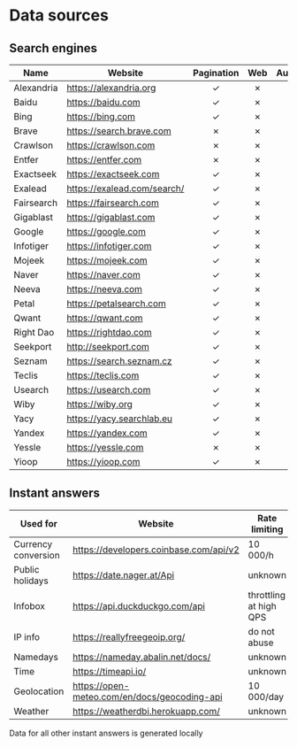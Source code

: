 # Data sources

## Search engines

Name | Website | Pagination | Web | Autocomplete
-----|---------|:----------:|:---:|:-----------:
Alexandria | https://alexandria.org | &check; | &cross; | &cross;
Baidu | https://baidu.com | &check; | &cross; | &cross;
Bing | https://bing.com | &check; | &cross; | &cross;
Brave | https://search.brave.com | &cross; | &cross; | &cross;
Crawlson | https://crawlson.com | &cross; | &cross; | &cross;
Entfer | https://entfer.com | &cross; | &cross; | &cross;
Exactseek | https://exactseek.com | &check; | &cross; | &cross;
Exalead | https://exalead.com/search/ | &check; | &cross; | &cross;
Fairsearch | https://fairsearch.com | &check; | &cross; | &cross;
Gigablast | https://gigablast.com | &check; | &cross; | &cross;
Google | https://google.com | &check; | &cross; | &cross;
Infotiger | https://infotiger.com | &check; | &cross; | &cross;
Mojeek | https://mojeek.com | &check; | &cross; | &cross;
Naver | https://naver.com | &check; | &cross; | &cross;
Neeva | https://neeva.com | &check; | &cross; | &cross;
Petal | https://petalsearch.com | &check; | &cross; | &cross;
Qwant | https://qwant.com | &check; | &cross; | &cross;
Right Dao | https://rightdao.com | &check; | &cross; | &cross;
Seekport | http://seekport.com | &check; | &cross; | &cross;
Seznam | https://search.seznam.cz | &check; | &cross; | &cross;
Teclis | https://teclis.com | &check; | &cross; | &cross;
Usearch | https://usearch.com | &check; | &cross; | &cross;
Wiby | https://wiby.org | &check; | &cross; | &cross;
Yacy | https://yacy.searchlab.eu | &check; | &cross; | &cross;
Yandex | https://yandex.com | &check; | &cross; | &cross;
Yessle | https://yessle.com | &cross; | &cross; | &cross;
Yioop | https://yioop.com | &check; | &cross; | &cross;

## Instant answers

Used for | Website | Rate limiting
 --- | --- | ---
Currency conversion | https://developers.coinbase.com/api/v2 | 10 000/h
Public holidays | https://date.nager.at/Api | unknown
Infobox | https://api.duckduckgo.com/api | throttling at high QPS
IP info | https://reallyfreegeoip.org/ | do not abuse
Namedays | https://nameday.abalin.net/docs/ | unknown
Time | https://timeapi.io/ | unknown
Geolocation | https://open-meteo.com/en/docs/geocoding-api | 10 000/day
Weather | https://weatherdbi.herokuapp.com/ | unknown

Data for all other instant answers is generated locally
